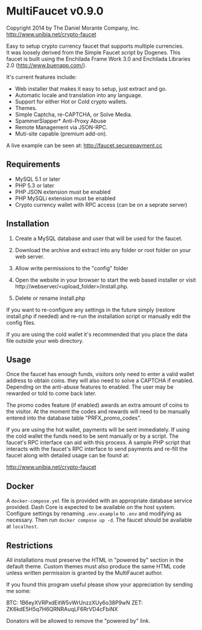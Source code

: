 MultiFaucet v0.9.0
==================
Copyright 2014 by The Daniel Morante Company, Inc.
http://www.unibia.net/crypto-faucet

Easy to setup crypto currency faucet that supports multiple currencies.  
It was loosely derived from the Simple Faucet script by Dogenes.  This faucet
is built using the Enchilada Frame Work 3.0 and Enchilada Libraries 2.0 (http://www.buenapp.com/).

It's current features include:

- Web installer that makes it easy to setup, just extract and go.
- Automatic locale and translation into any language.
- Support for either Hot or Cold crypto wallets.
- Themes.
- Simple Captcha, re-CAPTCHA, or Solve Media.
- SpammerSlapper* Anti-Proxy Abuse
- Remote Management via JSON-RPC.
- Muti-site capable (premium add-on).

A live example can be seen at: http://faucet.securepayment.cc

Requirements
-----------

- MySQL 5.1 or later
- PHP 5.3 or later
- PHP JSON extension must be enabled
- PHP MySQLi extension must be enabled
- Crypto currency wallet with RPC access (can be on a seprate server)

Installation
-------------

1) Create a MySQL database and user that will be used for the faucet.

2) Download the archive and extract into any folder or root folder on your web server.  

3) Allow write permissions to the "config" folder

4) Open the website in your browser to start the web based installer or visit 
	http://webserver/<upload_folder>/install.php.
	
5) Delete or rename install.php

If you want to re-configure any settings in the future simply (restore install.php if needed) 
and re-run the installation script or manually edit the config files.

If you are using the cold wallet it's recommended that you place the data file outside your web directory.

Usage
-----

Once the faucet has enough funds, visitors only need to enter a valid wallet address to obtain coins. 
they will also need to solve a CAPTCHA if enabled. Depending on the anti-abuse features to enabled. 
The user may be rewarded or told to come back later.

The promo codes feature (if enabled) awards an extra amount of coins to the visitor.  At the moment the
codes and rewards will need to be manually entered into the database table "PRFX_promo_codes".

If you are using the hot wallet, payments will be sent immediately.  If using the cold wallet the funds need
to be sent manually or by a script.  The faucet's RPC interface can aid with this process.  A sample PHP 
script that interacts with the faucet's RPC interface to send payments and re-fill the faucet along with
detailed usage can be found at:

http://www.unibia.net/crypto-faucet

Docker
------

A `docker-compose.yml` file is provided with an appropriate database service provided. Dash Core is expected
to be available on the host system. Configure settings by renaming `.env.example` to `.env` and modifying as
necessary. Then run `docker compose up -d`. The faucet should be available at `localhost`.

Restrictions
------------

All installations must preserve the HTML in "powered by" section in the default theme.  Custom themes 
must also produce the same HTML code unless written permission is granted by the MultiFaucet author.

If you found this program useful please show your appreciation by sending me some:

BTC: 1B6eyXVRPxdEitW5vWrUnzzXUy6o38P9wN
ZET: ZK6kdE5H5q7H6QRNRAuqLF6RrVD4cFbiNX

Donators will be allowed to remove the "powered by" link.
